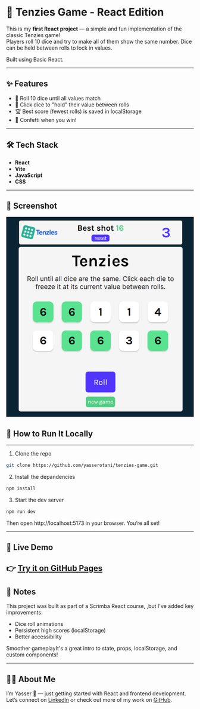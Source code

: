 # 🎲 Tenzies Game - React Edition

This is my **first React project** — a simple and fun implementation of the classic Tenzies game!  
Players roll 10 dice and try to make all of them show the same number. Dice can be held between rolls to lock in values.

Built using Basic React.

---

## ✨ Features

- 🎲 Roll 10 dice until all values match
- 📌 Click dice to "hold" their value between rolls
- 🏆 Best score (fewest rolls) is saved in localStorage
- 🎉 Confetti when you win!

---

## 🛠️ Tech Stack

- **React**
- **Vite**
- **JavaScript**
- **CSS**

---

## 📸 Screenshot

![Game Screenshot](./img/screenshot.png)

## 🚀 How to Run It Locally

---

1. Clone the repo

```bash
git clone https://github.com/yasserotani/tenzies-game.git
```

2. Install the depandencies

```bash
npm install
```

3. Start the dev server

```bash
npm run dev
```

Then open http://localhost:5173 in your browser. You’re all set!

---

## 🔗 Live Demo

## 👉 [Try it on GitHub Pages](https://yasserotani.github.io/tenzies-game/)

## 📌 Notes

This project was built as part of a Scrimba React course,
,but I've added key improvements:

- Dice roll animations
- Persistent high scores (localStorage)
- Better accessibility

Smoother gameplayIt's a great intro to state, props, localStorage, and custom components!

---

## 🙋‍♂️ About Me

I’m Yasser 👋 — just getting started with React and frontend development.  
Let’s connect on [LinkedIn](https://www.linkedin.com/in/yasser-otane-8b68492a7/) or check out more of my work on [GitHub](https://github.com/yasserotani).
